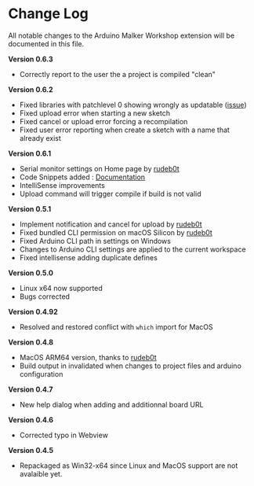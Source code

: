# Change Log

All notable changes to the Arduino Malker Workshop extension will be documented in this file.

**Version 0.6.3**
- Correctly report to the user the a project is compiled "clean"

**Version 0.6.2**
- Fixed libraries with patchlevel 0 showing wrongly as updatable ([issue](https://github.com/thelastoutpostworkshop/arduino-maker-workshop/issues/22))
- Fixed upload error when starting a new sketch
- Fixed cancel or upload error forcing a recompilation
- Fixed user error reporting when create a sketch with a name that already exist

**Version 0.6.1**
- Serial monitor settings on Home page by [rudeb0t](https://github.com/rudeb0t)
- Code Snippets added : [Documentation](https://github.com/thelastoutpostworkshop/arduino-maker-workshop/blob/main/Arduino_Snippets_Documentation.md)
- IntelliSense improvements
- Upload command will trigger compile if build is not valid

**Version 0.5.1**
- Implement notification and cancel for upload by [rudeb0t](https://github.com/rudeb0t)
- Fixed bundled CLI permission on macOS Silicon by [rudeb0t](https://github.com/rudeb0t)
- Fixed Arduino CLI path in settings on Windows
- Changes to Arduino CLI settings are applied to the current workspace
- Fixed intellisense adding duplicate defines

**Version 0.5.0**
- Linux x64 now supported
- Bugs corrected

**Version 0.4.92**
- Resolved and restored conflict with `which` import for MacOS

**Version 0.4.8**
- MacOS ARM64 version, thanks to [rudeb0t](https://github.com/rudeb0t)
- Build output in invalidated when changes to project files and arduino configuration

**Version 0.4.7**
- New help dialog when adding and additionnal board URL

**Version 0.4.6**
- Corrected typo in Webview 

**Version 0.4.5**
- Repackaged as Win32-x64 since Linux and MacOS support are not avalaible yet. 
